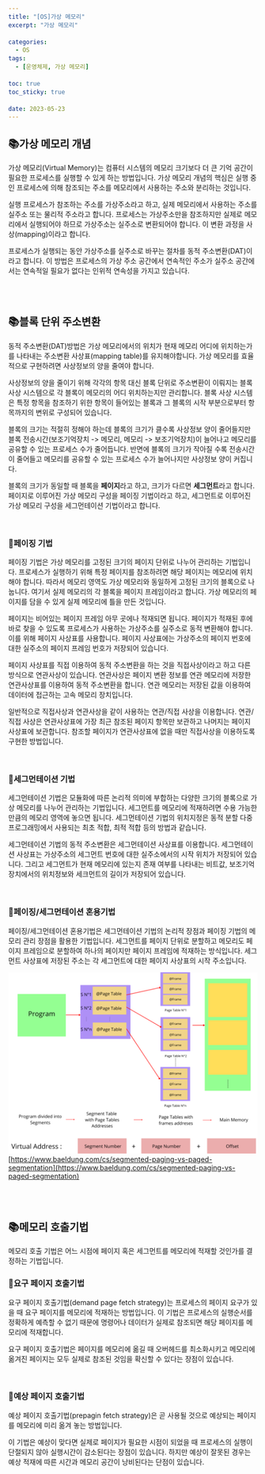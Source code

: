 ```yaml
---
title: "[OS]가상 메모리"
excerpt: "가상 메모리"

categories:
  - OS
tags:
  - [운영체제, 가상 메모리]

toc: true
toc_sticky: true

date: 2023-05-23
---
```


## 📚가상 메모리 개념
가상 메모리(Virtual Memory)는 컴퓨터 시스템의 메모리 크기보다 더 큰 기억 공간이 필요한 프로세스를 실행할 수 있게 하는 방법입니다. 가상 메모리 개념의 핵심은 실행 중인 프로세스에 의해 참조되는 주소를 메모리에서 사용하는 주소와 분리하는 것입니다.

실행 프로세스가 참조하는 주소를 가상주소라고 하고, 실제 메모리에서 사용하는 주소를 실주소 또는 물리적 주소라고 합니다. 프로세스는 가상주소만을 참조하지만 실제로 메모리에서 실행되어야 하므로 가상주소는 실주소로 변환되어야 합니다. 이 변환 과정을 사상(mapping)이라고 합니다.

프로세스가 실행되는 동안 가상주소를 실주소로 바꾸는 절차를 동적 주소변환(DAT)이라고 합니다. 이 방법은 프로세스의 가상 주소 공간에서 연속적인 주소가 실주소 공간에서는 연속적일 필요가 없다는 인위적 연속성을 가지고 있습니다.

<br><br>

## 📚블록 단위 주소변환
동적 주소변환(DAT)방법은 가상 메모리에서의 위치가 현재 메모리 어디에 위치하는가를 나타내는 주소변환 사상표(mapping table)를 유지해야합니다. 가상 메모리를 효율적으로 구현하려면 사상정보의 양을 줄여야 합니다.

사상정보의 양을 줄이기 위해 각각의 항목 대신 블록 단위로 주소변환이 이뤄지는 블록 사상 시스템으로 각 블록이 메모리의 어디 위치하는지만 관리합니다. 블록 사상 시스템은 특정 항목을 참조하기 위한 항목이 들어있는 블록과 그 블록의 시작 부분으로부터 항목까지의 변위로 구성되어 있습니다.

블록의 크기는 적절히 정해야 하는데 블록의 크기가 클수록 사상정보 양이 줄어들지만 블록 전송시간(보조기억장치 -> 메모리, 메모리 -> 보조기억장치)이 늘어나고 메모리를 공유할 수 있는 프로세스 수가 줄어듭니다. 반면에 블록의 크기가 작아질 수록 전송시간이 줄어들고 메모리를 공유할 수 있는 프로세스 수가 늘어나지만 사상정보 양이 커집니다.

블록의 크기가 동일할 때 블록을 **페이지**라고 하고, 크기가 다르면 **세그먼트**라고 합니다. 페이지로 이루어진 가상 메모리 구성을 페이징 기법이라고 하고, 세그먼트로 이루어진 가상 메모리 구성을 세그먼테이션 기법이라고 합니다.

<br>

### 📄페이징 기법
페이징 기법은 가상 메모리를 고정된 크기의 페이지 단위로 나누어 관리하는 기법입니다. 프로세스가 실행하기 위해 특정 페이지를 참조하려면 해당 페이지는 메모리에 위치해야 합니다. 따라서 메모리 영역도 가상 메모리와 동일하게 고정된 크기의 블록으로 나눕니다. 여기서 실제 메모리의 각 블록을 페이지 프레임이라고 합니다. 가상 메모리의 페이지를 담을 수 있게 실제 메모리에 틀을 만든 것입니다.

페이지는 비어있는 페이지 프레임 아무 곳에나 적재되면 됩니다. 페이지가 적재된 후에 바로 찾을 수 있도록 프로세스가 사용하는 가상주소를 실주소로 동적 변환해야 합니다. 이를 위해 페이지 사상표를 사용합니다. 페이지 사상표에는 가상주소의 페이지 번호에 대한 실주소의 페이지 프레임 번호가 저장되어 있습니다.

페이지 사상표를 직접 이용하여 동적 주소변환을 하는 것을 직접사상이라고 하고 다른 방식으로 연관사상이 있습니다. 연관사상은 페이지 변환 정보를 연관 메모리에 저장한 연관사상표를 이용하여 동적 주소변환을 합니다. 연관 메모리는 저장된 값을 이용하여 데이터에 접근하는 고속 메모리 장치입니다.

일반적으로 직접사상과 연관사상을 같이 사용하는 연관/직접 사상을 이용합니다. 연관/직접 사상은 연관사상표에 가장 최근 참조된 페이지 항목만 보관하고 나머지는 페이지 사상표에 보관합니다. 참조할 페이지가 연관사상표에 없을 때만 직접사상을 이용하도록 구현한 방법입니다.

<br>

### 📄세그먼테이션 기법
세그먼테이션 기법은 모듈화에 따른 논리적 의미에 부합하는 다양한 크기의 블록으로 가상 메모리를 나누어 관리하는 기법입니다. 세그먼트를 메모리에 적재하려면 수용 가능한 만큼의 메모리 영역에 놓으면 됩니다. 세그먼테이션 기법의 위치지정은 동적 분할 다중 프로그래밍에서 사용되는 최초 적합, 최적 적합 등의 방법과 같습니다.

세그먼테이션 기법의 동적 주소변환은 세그먼테이션 사상표를 이용합니다. 세그먼테이션 사상표는 가상주소의 세그먼트 번호에 대한 실주소에서의 시작 위치가 저장되어 있습니다. 그리고 세그먼트가 현재 메모리에 있는지 존재 여부를 나타내는 비트값, 보조기억장치에서의 위치정보와 세크먼트의 길이가 저장되어 있습니다.

<br>

### 📄페이징/세그먼테이션 혼용기법
페이징/세그먼테이션 혼용기법은 세그먼테이션 기법의 논리적 장점과 페이징 기법의 메모리 관리 장점을 활용한 기법입니다. 세그먼트를 페이지 단위로 분할하고 메모리도 페이지 프레임으로 분할하여 하나의 페이지만 페이지 프레임에 적재하는 방식입니다. 세그먼트 사상표에 저장된 주소는 각 세그먼트에 대한 페이지 사상표의 시작 주소입니다.

![SegmentedPaging](\assets\images\OS\SegmentedPaging.png)
<br>
[https://www.baeldung.com/cs/segmented-paging-vs-paged-segmentation](https://www.baeldung.com/cs/segmented-paging-vs-paged-segmentation)

<br><br>

## 📚메모리 호출기법
메모리 호출 기법은 어느 시점에 페이지 혹은 세그먼트를 메모리에 적재할 것인가를 결정하는 기법입니다.

### 📄요구 페이지 호출기법
요구 페이지 호출기법(demand page fetch strategy)는 프로세스의 페이지 요구가 있을 때 요구 페이지를 메모리에 적재하는 방법입니다. 이 기법은 프로세스의 실행순서를 정확하게 예측할 수 없기 때문에 명령어나 데이터가 실제로 참조되면 해당 페이지를 메모리에 적재합니다.

요구 페이지 호출기법은 페이지를 메모리에 옮길 때 오버헤드를 최소화시키고 메모리에 옮겨진 페이지는 모두 실제로 참조된 것임을 확신할 수 있다는 장점이 있습니다.

<br>

### 📄예상 페이지 호출기법
예상 페이지 호출기법(prepagin fetch strategy)은 곧 사용될 것으로 예상되는 페이지를 메모리에 미리 옮겨 놓는 방법입니다.

이 기법은 예상이 맞다면 실제로 페이지가 필요한 시점이 되었을 때 프로세스의 실행이 단절되지 않아 실행시간이 감소된다는 장점이 있습니다. 하지만 예상이 잘못된 경우는 예상 적재에 따른 시간과 메모리 공간이 낭비된다는 단점이 있습니다.

<br><br>